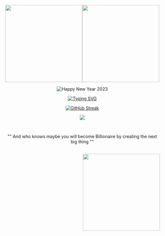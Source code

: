 <div align="center">
<!-- **👋🏾 Hello, welcome to my account 👋🏾** -->

<!-- xmas day start -->
<div style="display: flex; justify-content: center; align-items: center">
<img src="https://media0.giphy.com/media/mmlF7cNkjlNgQizz57/giphy.gif" width="250"/>
<img src="https://media2.giphy.com/media/NxpMNq17Y2Khq/giphy.gif" width="250"/>
</div>

![](https://media0.giphy.com/media/85NnIB9yB2kdBg48b1/giphy.gif "Happy New Year 2023")
<!-- xmas day end   -->

<!-- Normal day start -->
<!--
<div style="display: flex; justify-content: center; align-items: center">
<img src="https://media.giphy.com/media/h8DFgib7rahX38a522/giphy.gif" width="75"/>
<img src="https://media.giphy.com/media/Vd8jRsGoIOZPXoREMe/giphy.gif" width="125"/>
<img src="https://media.giphy.com/media/JsnDTehWc8Xhu2cAHc/giphy.gif" width="75"/>
</div>

<img src="https://media.giphy.com/media/3iyKHMIKg5VWG6qHUm/giphy.gif" width="300"/>
<img src="https://media.giphy.com/media/dtra4r7NXUlI5XRfOR/giphy.gif" width="55"/>
-->
<!-- Normal day end   -->

<!-- Halloween start -->
<!--
<div align="left">
  <img src="https://media1.giphy.com/media/XpIvVdTcGeHTi/giphy.webp" width="100"/>
</div>
<img src="https://media2.giphy.com/media/YmRY9ZiS0Yce1oag39/giphy.gif" width="300"/>
-->
<!-- Halloween end   -->

[![Typing SVG](https://readme-typing-svg.demolab.com?font=Fira+Code&pause=1000&color=C9510C&center=true&vCenter=true&width=435&lines=%F0%9F%87%B2%F0%9F%87%AC+salama+eh+%F0%9F%87%B2%F0%9F%87%AC;%F0%9F%87%AB%F0%9F%87%B7+bonjour+%F0%9F%87%AB%F0%9F%87%B7;%F0%9F%87%AA%F0%9F%87%B8+hola+%F0%9F%87%AA%F0%9F%87%B8;%F0%9F%87%A8%F0%9F%87%B3+%E6%82%A8%E5%A5%BD+%F0%9F%87%A8%F0%9F%87%B3;%F0%9F%87%B8%F0%9F%87%A6+%D8%A7%D9%84%D8%B3%D9%84%D8%A7%D9%85+%D8%B9%D9%84%D9%8A%D9%83%D9%85+%F0%9F%87%B8%F0%9F%87%A6;%F0%9F%87%AF%F0%9F%87%B5+%E3%81%93%E3%82%93%E3%81%AB%E3%81%A1%E3%81%AF+%F0%9F%87%AF%F0%9F%87%B5;%F0%9F%87%B0%F0%9F%87%B7+%EC%95%88%EB%85%95%ED%95%98%EC%84%B8%EC%9A%94+%F0%9F%87%B0%F0%9F%87%B7;%F0%9F%87%B5%F0%9F%87%B9+ol%C3%A1+%F0%9F%87%B5%F0%9F%87%B9;%F0%9F%87%AE%F0%9F%87%B3+%E0%A4%A8%E0%A4%AE%E0%A4%B8%E0%A5%8D%E0%A4%A4%E0%A5%87+%F0%9F%87%AE%F0%9F%87%B3;%F0%9F%87%A9%F0%9F%87%AA+guten+Tag+%F0%9F%87%A9%F0%9F%87%AA)](https://git.io/typing-svg)

[![GitHub Streak](https://github-readme-streak-stats.herokuapp.com?user=ks-krimi&theme=prussian&mode=weekly&background=FFFFFF00&dates=4B86B&fire=c9510c&ring=c9510c&sideNums=4B86B&sideLabels=4B86B&currStreakLabel=c9510c&currStreakNum=c9510c&border=00000000&stroke=00000000)](https://git.io/streak-stats)

![](https://komarev.com/ghpvc/?username=ks-krimi&color=c9510c&label=Thank+you+for+your+visit+🥰)

<!-- Normal day start -->
<!--
<div align="right">
<img src="https://media2.giphy.com/media/77WemchqqLlN72mfKp/giphy.gif" width="100"/>
</div>
<!-- Normal day end   -->

<br/>

"" And who knows maybe you will become Billionaire by creating the next big thing ""

<br/>

<!-- Normal day start -->
<div align="right">
  <img src="https://media.giphy.com/media/73ymNClJu3dyFugAl9/giphy.gif" width="250"/>
</div>
<!-- Normal day end   -->

<!-- Halloween start -->
<!--
<div align="right">
  <img src="https://media1.giphy.com/media/XpIvVdTcGeHTi/giphy.webp" width="100"/>
</div>
-->
<!-- Halloween end   -->

</div>

<!--
### Hello 👋
**ks-krimi/ks-krimi** is a ✨ _special_ ✨ repository because its `README.md` (this file) appears on your GitHub profile.😎✌️

Here are some ideas to get you started:

- 🔭 I’m currently working on ...
- 🌱 I’m currently learning ...
- 👯 I’m looking to collaborate on ...
- 🤔 I’m looking for help with ...
- 💬 Ask me about ...
- 📫 How to reach me: ...
- 😄 Pronouns: ...
- ⚡ Fun fact: ...
-->
